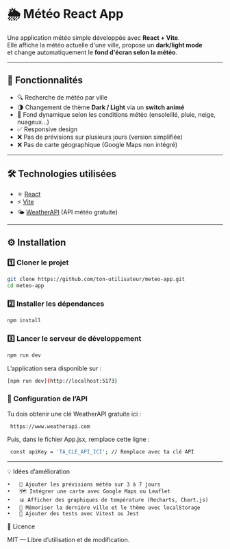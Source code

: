 # 🌦️ Météo React App

Une application météo simple développée avec **React + Vite**.  
Elle affiche la météo actuelle d'une ville, propose un **dark/light mode**  
et change automatiquement le **fond d'écran selon la météo**.

---

## 🚀 Fonctionnalités

- 🔍 Recherche de météo par ville
- 🌗 Changement de thème **Dark / Light** via un **switch animé**
- 🌈 Fond dynamique selon les conditions météo (ensoleillé, pluie, neige, nuageux…)
- ✅ Responsive design
- ❌ Pas de prévisions sur plusieurs jours (version simplifiée)
- ❌ Pas de carte géographique (Google Maps non intégré)

---

## 🛠️ Technologies utilisées

- ⚛️ [React](https://react.dev/)
- ⚡ [Vite](https://vitejs.dev/)
- 🌤️ [WeatherAPI](https://www.weatherapi.com/) (API météo gratuite)

---

## ⚙️ Installation

### 1️⃣ Cloner le projet

```bash
git clone https://github.com/ton-utilisateur/meteo-app.git
cd meteo-app
```

### 2️⃣ Installer les dépendances

```bash
npm install
```

### 3️⃣ Lancer le serveur de développement

```bash
npm run dev
```

L’application sera disponible sur :

```bash
[npm run dev](http://localhost:5173)
```

### 🔑 Configuration de l’API

Tu dois obtenir une clé WeatherAPI gratuite ici :

```bash
 https://www.weatherapi.com
```

Puis, dans le fichier App.jsx, remplace cette ligne :

```bash
 const apiKey = 'TA_CLE_API_ICI'; // Remplace avec ta clé API
```

---

💡 Idées d’amélioration

	•	📆 Ajouter les prévisions météo sur 3 à 7 jours
	•	🗺️ Intégrer une carte avec Google Maps ou Leaflet
	•	📊 Afficher des graphiques de température (Recharts, Chart.js)
	•	💾 Mémoriser la dernière ville et le thème avec localStorage
	•	🧪 Ajouter des tests avec Vitest ou Jest

 📄 Licence

MIT — Libre d’utilisation et de modification.



